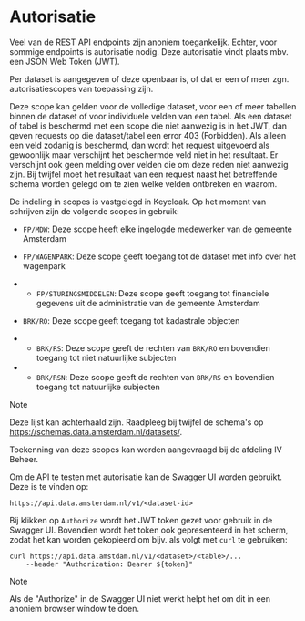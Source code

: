 # Autorisatie

Veel van de REST API endpoints zijn anoniem toegankelijk. Echter, voor
sommige endpoints is autorisatie nodig. Deze autorisatie vindt plaats
mbv. een JSON Web Token (JWT).

Per dataset is aangegeven of deze openbaar is, of dat er een of meer
zgn. autorisatiescopes van toepassing zijn.

Deze scope kan gelden voor de volledige dataset, voor een of meer
tabellen binnen de dataset of voor individuele velden van een tabel. Als
een dataset of tabel is beschermd met een scope die niet aanwezig is in
het JWT, dan geven requests op die dataset/tabel een error 403
(Forbidden). Als alleen een veld zodanig is beschermd, dan wordt het
request uitgevoerd als gewoonlijk maar verschijnt het beschermde veld
niet in het resultaat. Er verschijnt ook geen melding over velden die om
deze reden niet aanwezig zijn. Bij twijfel moet het resultaat van een
request naast het betreffende schema worden gelegd om te zien welke
velden ontbreken en waarom.

De indeling in scopes is vastgelegd in Keycloak. Op het moment van
schrijven zijn de volgende scopes in gebruik:

  - `FP/MDW`: Deze scope heeft elke ingelogde medewerker van de gemeente
    Amsterdam

  - `FP/WAGENPARK`: Deze scope geeft toegang tot de dataset met info
    over het wagenpark

  -   - `FP/STURINGSMIDDELEN`: Deze scope geeft toegang tot financiele
        gegevens uit de administratie
        van de gemeente Amsterdam

  - `BRK/RO`: Deze scope geeft toegang tot kadastrale objecten

  -   - `BRK/RS`: Deze scope geeft de rechten van `BRK/RO` en bovendien
        toegang tot niet natuurlijke
        subjecten

  -   - `BRK/RSN`: Deze scope geeft de rechten van `BRK/RS` en bovendien
        toegang tot natuurlijke
        subjecten

<div class="note">

<div class="title">

Note

</div>

Deze lijst kan achterhaald zijn. Raadpleeg bij twijfel de schema's op
<https://schemas.data.amsterdam.nl/datasets/>.

</div>

Toekenning van deze scopes kan worden aangevraagd bij de afdeling IV
Beheer.

Om de API te testen met autorisatie kan de Swagger UI worden gebruikt.
Deze is te vinden op:

    https://api.data.amsterdam.nl/v1/<dataset-id>

Bij klikken op `Authorize` wordt het JWT token gezet voor gebruik in de
Swagger UI. Bovendien wordt het token ook gepresenteerd in het scherm,
zodat het kan worden gekopieerd om bijv. als volgt met `curl` te
gebruiken:

    curl https://api.data.amstdam.nl/v1/<dataset>/<table>/...
        --header "Authorization: Bearer ${token}"

<div class="note">

<div class="title">

Note

</div>

Als de "Authorize" in de Swagger UI niet werkt helpt het om dit in een
anoniem browser window te doen.

</div>
